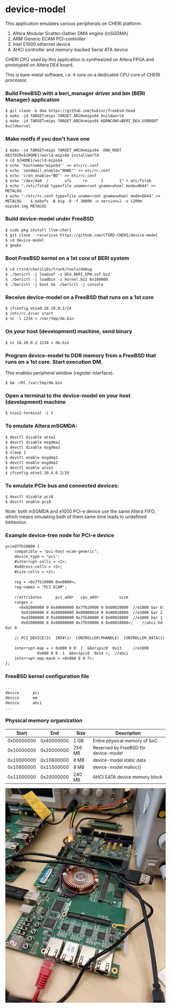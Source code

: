 # device-model

This application emulates various peripherals on CHERI platform:
1. Altera Modular Scatter-Gather DMA engine (mSGDMA)
2. ARM Generic ECAM PCI-controller
3. Intel E1000 ethernet device
4. AHCI controller and memory-backed Serial ATA device

CHERI CPU used by this application is synthesized on Altera FPGA and prototyped on Altera DE4 board.

This is bare-metal software, i.e. it runs on a dedicated CPU core of CHERI processor.

### Build FreeBSD with a beri_manager driver and bm (BERI Manager) application

    $ git clone -b dma https://github.com/bukinr/freebsd-head
    $ make -j4 TARGET=mips TARGET_ARCH=mips64 buildworld
    $ make -j4 TARGET=mips TARGET_ARCH=mips64 KERNCONF=BERI_DE4_USBROOT buildkernel

### Make rootfs if you don't have one
    $ make -j4 TARGET=mips TARGET_ARCH=mips64 -DNO_ROOT DESTDIR=${HOME}/world-mips64 installworld
    $ cd ${HOME}/world-mips64
    $ echo 'hostname="mips64"' >> etc/rc.conf
    $ echo 'sendmail_enable="NONE"' >> etc/rc.conf
    $ echo 'cron_enable="NO"' >> etc/rc.conf
    $ echo "/dev/da0  /       ufs     ro      1       1" > etc/fstab
    $ echo "./etc/fstab type=file uname=root gname=wheel mode=0644" >> METALOG
    $ echo "./etc/rc.conf type=file uname=root gname=wheel mode=0644" >> METALOG    $ makefs -B big -D -f 30000 -o version=2 -s 1200m mips64.img METALOG

### Build device-model under FreeBSD

    $ sudo pkg install llvm-cheri
    $ git clone --recursive https://github.com/CTSRD-CHERI/device-model
    $ cd device-model
    $ gmake

### Boot FreeBSD kernel on a 1st core of BERI system

    $ cd ctsrd/cherilibs/trunk/tools/debug
    $ ./berictl -j loadsof -z DE4_BERI_EPW.sof.bz2
    $ ./berictl -j loadbin -z kernel.bz2 0x100000
    $ ./berictl -j boot && ./berictl -j console

### Receive device-model on a FreeBSD that runs on a 1st core

    $ ifconfig atse0 10.10.0.2/24
    $ /etc/rc.d/var start
    $ nc -l 1234 > /var/tmp/dm.bin

### On your host (development) machine, send binary

    $ nc 10.10.0.2 1234 < dm.bin

### Program device-model to DDR memory from a FreeBSD that runs on a 1st core. Start execution DM.

This enables peripheral window (register interface).

    $ bm -rRl /var/tmp/dm.bin

### Open a terminal to the device-model on your host (development) machine

    $ nios2-terminal -i 2

### To emulate Altera mSGMDA:
    $ devctl disable atse1
    $ devctl disable msgdma2
    $ devctl disable msgdma3
    $ sleep 1
    $ devctl enable msgdma2
    $ devctl enable msgdma3
    $ devctl enable atse1
    $ ifconfig atse1 10.4.0.2/24

### To emulate PCIe bus and connected devices:
    $ devctl disable pci0
    $ devctl enable pci0

Note: both mSGMDA and e1000 PCI-e device use the same Altera FIFO, which means emulating both of them same time leads to undefined behaviour.

### Example device-tree node for PCI-e device
```
pcie@7fb10000 {
	compatible = "pci-host-ecam-generic";
	device_type = "pci";
	#interrupt-cells = <1>;
	#address-cells = <3>;
	#size-cells = <2>;

	reg = <0x7fb10000 0xe0000>;
	reg-names = "PCI ECAM";

	//attributes      pci_addr   cpu_addr         size
	ranges =
	  <0x02000000 0 0x40000000 0x7fb20000 0 0x00020000	//e1000 bar 0
	   0x01000000 0 0x00000000 0x00000010 0 0x00010000	//e1000 bar 2
	   0x43000000 0 0x60000000 0x7fb40000 0 0x00010000	//e1000 bar 1
	   0x02000000 0 0x80000000 0x7fb50000 0 0x00010000>;	//ahci-hd bar 0

	// PCI_DEVICE(3)  INT#(1)  CONTROLLER(PHANDLE)  CONTROLLER_DATA(1)

	interrupt-map = < 0x000 0 0  1  &beripic0  0x13 	//e1000
			  0x800 0 0  1  &beripic0  0x14 >; 	//ahci
	interrupt-map-mask = <0x800 0 0 7>;
};
```

### FreeBSD kernel configuration file
```
...
device		pci
device		em
device		ahci
...
```

### Physical memory organization

| Start      | End        | Size   | Description                          |
| ---------- | ---------- | ------ | ------------------------------------ |
| 0x00000000 | 0x40000000 |   1 GB | Entire physical memory of SoC        |
| 0x10000000 | 0x20000000 | 256 MB | Reserved by FreeBSD for device-model |
| 0x10000000 | 0x10800000 |   8 MB | device-model static data             |
| 0x10800000 | 0x11000000 |   8 MB | device-model malloc()                |
| 0x11000000 | 0x20000000 | 240 MB | AHCI SATA device memory block        |

![alt text](https://raw.githubusercontent.com/CTSRD-CHERI/device-model/master/images/de4.jpg)
